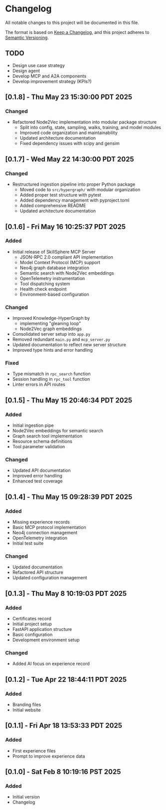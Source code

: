 <!-- markdownlint-disable MD024 -->
# Changelog

All notable changes to this project will be documented in this file.

The format is based on [Keep a Changelog](https://keepachangelog.com/en/1.0.0/),
and this project adheres to [Semantic Versioning](https://semver.org/spec/v2.0.0.html).

## TODO

- Design use case strategy
- Design agent
- Develop MCP and A2A components
- Develop improvement strategy (KPIs?)

## [0.1.8] - Thu May 23 15:30:00 PDT 2025

### Changed

- Refactored Node2Vec implementation into modular package structure
  - Split into config, state, sampling, walks, training, and model modules
  - Improved code organization and maintainability
  - Updated architecture documentation
  - Fixed dependency issues with scipy and gensim

## [0.1.7] - Wed May 22 14:30:00 PDT 2025

### Changed

- Restructured ingestion pipeline into proper Python package
  - Moved code to `src/hypergraph/` with modular organization
  - Added proper test structure with pytest
  - Added dependency management with pyproject.toml
  - Added comprehensive README
  - Updated architecture documentation

## [0.1.6] - Fri May 16 10:25:37 PDT 2025

### Added

- Initial release of SkillSphere MCP Server
  - JSON-RPC 2.0 compliant API implementation
  - Model Context Protocol (MCP) support
  - Neo4j graph database integration
  - Semantic search with Node2Vec embeddings
  - OpenTelemetry instrumentation
  - Tool dispatching system
  - Health check endpoint
  - Environment-based configuration

### Changed

- Improved Knowledge-HyperGraph by
  - implementing "gleaning loop"
  - Node2Vec graph embeddings
- Consolidated server setup into `app.py`
- Removed redundant `main.py` and `mcp_server.py`
- Updated documentation to reflect new server structure
- Improved type hints and error handling

### Fixed

- Type mismatch in `rpc_search` function
- Session handling in `rpc_tool` function
- Linter errors in API routes

## [0.1.5] - Thu May 15 20:46:34 PDT 2025

### Added

- Initial ingestion pipe
- Node2Vec embeddings for semantic search
- Graph search tool implementation
- Resource schema definitions
- Tool parameter validation

### Changed

- Updated API documentation
- Improved error handling
- Enhanced test coverage

## [0.1.4] - Thu May 15 09:28:39 PDT 2025

### Added

- Missing experience records
- Basic MCP protocol implementation
- Neo4j connection management
- OpenTelemetry integration
- Initial test suite

### Changed

- Updated documentation
- Refactored API structure
- Updated configuration management

## [0.1.3] - Thu May  8 10:19:03 PDT 2025

### Added

- Certificates record
- Initial project setup
- FastAPI application structure
- Basic configuration
- Development environment setup

### Changed

- Added AI focus on experience record

## [0.1.2] - Tue Apr 22 18:44:11 PDT 2025

### Added

- Branding files
- Initial website

## [0.1.1] - Fri Apr 18 13:53:33 PDT 2025

### Added

- First experience files
- Prompt to improve experience data

## [0.1.0] - Sat Feb  8 10:19:16 PST 2025

### Added

- Initial version
- Changelog
